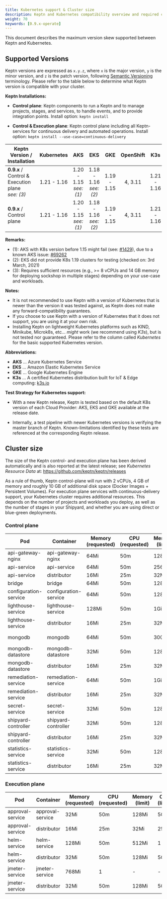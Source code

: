 ```yaml
---
title: Kubernetes support & Cluster size
description: Keptn and Kubernetes compatibility overview and required cluster size.
weight: 70
keywords: [0.9.x-operate]
---
```


This document describes the maximum version skew supported between Keptn and Kubernetes.

## Supported Versions

Keptn versions are expressed as `x.y.z`, where `x` is the major version, `y` is the minor version, and `z` is the patch version, following [Semantic Versioning](https://semver.org/spec/v2.0.0.html) terminology. Please refer to the table below to determine what Keptn version is compatible with your cluster.

**Keptn Installations:**

* **Control plane**: Keptn components to run a Keptn and to manage projects, stages, and services, to handle events, and to provide integration points. Install option: `keptn install`

* **Control & Execution plane**: Keptn control plane including all Keptn-services for continuous delivery and automated operations. Install option: `keptn install --use-case=continuous-delivery`

<!-- use https://www.tablesgenerator.com/markdown_tables# for editing -->

| Keptn Version /<br>Installation                           | Kubernetes  | AKS                       | EKS                       | GKE           | OpenShift   | K3s         | Minishift               |
|-----------------------------------------------------------|:-----------:|:-------------------------:|:-------------------------:|:-------------:|:-----------:|:-----------:|:------------------------|
| **0.9.x** / <br>Control & Execution plane<br>*see: (3)*   | 1.21 - 1.16 | 1.20 - 1.15<br>*see: (1)* | 1.18 - 1.16<br>*see: (2)* | 1.19 - 1.15   | 4, 3.11     | 1.21 - 1.16 | 1.34.2<br>(K8s: 1.11)   |
| **0.9.x** / <br>Control plane                             | 1.21 - 1.16 | 1.20 - 1.15<br>*see: (1)* | 1.18 - 1.16<br>*see: (2)* | 1.19 - 1.15   | 4, 3.11     | 1.21 - 1.16 | 1.34.2<br>(K8s: 1.11)   |

**Remarks:**

* (1): AKS with K8s version before 1.15 might fail (see: [#1429](https://github.com/keptn/keptn/issues/1429)), due to a known AKS issue: [#69262](https://github.com/kubernetes/kubernetes/issues/69262)
* (2): EKS did not provide K8s 1.19 clusters for testing (checked on: 3rd March, 2021)
* (3): Requires sufficient resources (e.g., >= 8 vCPUs and 14 GB memory for deploying sockshop in multiple stages) depending on your use-case and workloads.

**Notes:**

* It is not recommended to use Keptn with a version of Kubernetes that is newer than the version it was tested against, as Keptn does not make any forward-compatibility guarantees.
* If you choose to use Keptn with a version of Kubernetes that it does not support, you are using it at your own risk.
* Installing Keptn on lightweight Kubernetes platforms such as KIND, Minikube, Microk8s, etc... *might* work (we recommend using *K3s*), but is not tested nor guaranteed. Please refer to the column called *Kubernetes* for the basic supported Kubernetes version.

**Abbreviations:**

* **AKS** ... Azure Kubernetes Service
* **EKS** ... Amazon Elastic Kubernetes Service
* **GKE** ... Google Kubernetes Engine
* **K3s** ... A certified Kubernetes distribution built for IoT & Edge computing: [k3s.io](https://k3s.io/)

**Test Strategy for Kubernetes support:**

* With a new Keptn release, Keptn is tested based on the default K8s version of each Cloud Provider: AKS, EKS and GKE available at the release date.

* Internally, a test pipeline with newer Kubernetes versions is verifying the master branch of Keptn. Known-limitations identified by these tests are referenced at the corresponding Keptn release. 

## Cluster size

The size of the Keptn control- and execution plane has been derived automatically and is also reported at the latest release; see *Kubernetes Resource Data* at: https://github.com/keptn/keptn/releases

As a rule of thumb, Keptn control-plane will run with 2 vCPUs, 4 GB of memory and roughly 10 GB of additional disk space (Docker Images + Persistent Volumes).
For execution plane services with continuous-delivery support, your Kubernetes cluster requires additional resources.
This depends on the number of projects and workloads you deploy, as well as the number of stages in your Shipyard, and whether you are using direct or blue-green deployments.

### Control plane

| Pod | Container | Memory (requested) | CPU (requested) | Memory (limit) | CPU (limit) | Images |
|-----|-----------|--------------------|-----------------|----------------|-------------|--------|
| api-gateway-nginx | api-gateway-nginx | 64Mi | 50m | 128Mi | 250m | docker.io/nginxinc/nginx-unprivileged:1.19.4-alpine | 
| api-service | api-service | 64Mi | 50m | 256Mi | 500m | docker.io/keptn/api:0.9.0 | 
| api-service | distributor | 16Mi | 25m | 32Mi | 250m | docker.io/keptn/distributor:0.9.0 |
| bridge | bridge | 64Mi | 50m | 128Mi | 500m | docker.io/keptn/bridge2:0.9.0 | 
| configuration-service | configuration-service | 64Mi | 50m | 128Mi | 500m | docker.io/keptn/configuration-service:0.9.0 |
| lighthouse-service | lighthouse-service | 128Mi | 50m | 1Gi | 500m | docker.io/keptn/lighthouse-service:0.9.0 | 
| lighthouse-service | distributor | 16Mi | 25m | 32Mi | 250m | docker.io/keptn/distributor:0.9.0 | 
| mongodb | mongodb | 64Mi | 50m | 300Mi | 100m | docker.io/centos/mongodb-36-centos7:1 | 
| mongodb-datastore | mongodb-datastore | 32Mi | 50m | 128Mi | 500m | docker.io/keptn/mongodb-datastore:0.9.0 | 
| mongodb-datastore | distributor | 16Mi | 25m | 32Mi | 250m | docker.io/keptn/distributor:0.9.0 | 
| remediation-service | remediation-service | 64Mi | 50m | 1Gi | 500m | docker.io/keptn/remediation-service:0.9.0 | 
| remediation-service | distributor | 16Mi | 25m | 32Mi | 250m | docker.io/keptn/distributor:0.9.0 | 
| secret-service | secret-service | 32Mi | 50m | 128Mi | 500m | docker.io/keptn/secret-service:0.9.0 | 
| shipyard-controller | shipyard-controller | 32Mi | 50m | 128Mi | 500m | docker.io/keptn/shipyard-controller:0.9.0 | 
| shipyard-controller | distributor | 16Mi | 25m | 32Mi | 250m | docker.io/keptn/distributor:0.9.0 | 
| statistics-service | statistics-service | 32Mi | 50m | 128Mi | 500m | docker.io/keptn/statistics-service:0.9.0 | 
| statistics-service | distributor | 16Mi | 25m | 32Mi | 250m | docker.io/keptn/distributor:0.9.0 | 


### Execution plane

| Pod | Container | Memory (requested) | CPU (requested) | Memory (limit) | CPU (limit) | Images |
|-----|-----------|--------------------|-----------------|----------------|-------------|--------|
| approval-service | approval-service | 32Mi | 50m | 128Mi | 500m | docker.io/keptn/approval-service:0.9.0 | 
| approval-service | distributor | 16Mi | 25m | 32Mi | 250m | docker.io/keptn/distributor:0.9.0 | 
| helm-service | helm-service | 128Mi | 50m | 512Mi | 1 | docker.io/keptn/helm-service:0.9.0 | 
| helm-service | distributor | 32Mi | 50m | 128Mi | 500m | docker.io/keptn/distributor:0.9.0 | 
| jmeter-service | jmeter-service | 768Mi | 1 | - | - | docker.io/keptn/jmeter-service:0.9.0 | 
| jmeter-service | distributor | 32Mi | 50m | 128Mi | 500m | docker.io/keptn/distributor:0.9.0 | 
